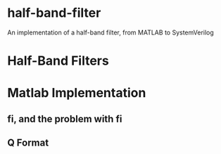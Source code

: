 # half-band-filter
An implementation of a half-band filter, from MATLAB to SystemVerilog

# Half-Band Filters

# Matlab Implementation

## fi, and the problem with fi
## Q Format
